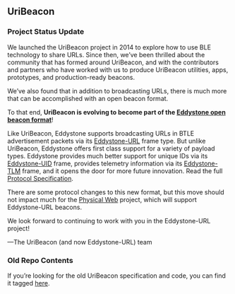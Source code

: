 ## UriBeacon

### Project Status Update

We launched the UriBeacon project in 2014 to explore how to use BLE technology to share URLs.  Since then, we’ve been thrilled about the community that has formed around UriBeacon, and with the contributors and partners who have worked with us to produce UriBeacon utilities, apps, prototypes, and production-ready beacons.

We’ve also found that in addition to broadcasting URLs, there is much more that can be accomplished with an open beacon format.

To that end, **UriBeacon is evolving to become part of the [Eddystone open beacon format](http://github.com/google/eddystone)**!

Like UriBeacon, Eddystone supports broadcasting URLs in BTLE advertisement packets via its [Eddystone-URL](https://github.com/google/eddystone/tree/master/eddystone-url/) frame type.  But unlike UriBeacon, Eddystone offers first class support for a variety of payload types.  Eddystone provides much better support for unique IDs via its [Eddystone-UID](https://github.com/google/eddystone/tree/master/eddystone-uid/) frame, provides telemetry information via its [Eddystone-TLM](https://github.com/google/eddystone/tree/master/eddystone-tlm/) frame, and it opens the door for more future innovation.  Read the full [Protocol Specification](https://github.com/google/eddystone/tree/master/protocol-specification.md).

There are some protocol changes to this new format, but this move should not impact much for the [Physical Web](http://physical-web.org) project, which will support Eddystone-URL beacons.

We look forward to continuing to work with you in the Eddystone-URL project!

—The UriBeacon (and now Eddystone-URL) team

### Old Repo Contents

If you’re looking for the old UriBeacon specification and code, you can find it tagged [here](https://github.com/uribeacon/tree/uribeacon-final).

